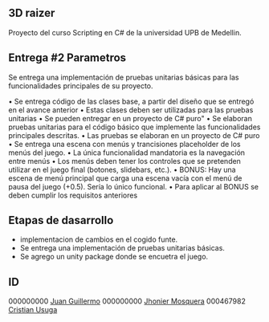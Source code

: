 ## 3D raizer
Proyecto del curso Scripting en C# de la universidad UPB de Medellin.

## Entrega #2 Parametros 
Se entrega una implementación de pruebas unitarias básicas para las funcionalidades principales de su proyecto.

• Se entrega código de las clases base, a partir del diseño que se entregó en el avance anterior
• Estas clases deben ser utilizadas para las pruebas unitarias
• Se pueden entregar en un proyecto de C# puro"
• Se elaboran pruebas unitarias para el código básico que implemente las funcionalidades principales descritas.
• Las pruebas se elaboran en un proyecto de C# puro
• Se entrega una escena con menús y trancisiones placeholder de los menús del juego.
• La única funcionalidad mandatoria es la navegación entre menús
• Los menús deben tener los controles que se pretenden utilizar en el juego final (botones, slidebars, etc.).
• BONUS: Hay una escena de menú principal que carga una escena vacía con el menú de pausa del juego (+0.5). Sería lo único funcional.
• Para aplicar al BONUS se deben cumplir los requisitos anteriores

## Etapas de dasarrollo
- implementacion de cambios en el cogido funte.
- Se entrega una implementación de pruebas unitarias básicas.
- Se agrego un unity package donde se encuetra el juego.



## ID
000000000 [Juan Guillermo](https://github.com/Alafresh)
000000000 [Jhonier Mosquera](https://github.com/quertuy)
000467982 [Cristian Usuga](https://github.com/Cristian171)

